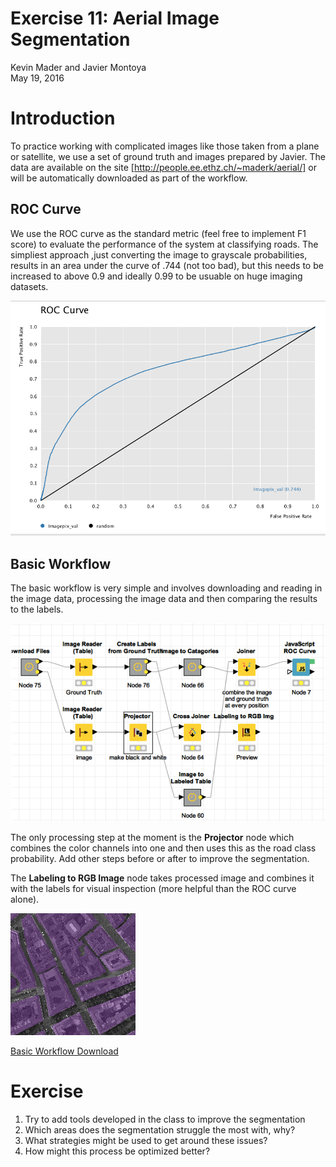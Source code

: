 # Exercise 11: Aerial Image Segmentation
Kevin Mader and Javier Montoya  
May 19, 2016  




# Introduction
To practice working with complicated images like those taken from a plane or satellite, we use a set of ground truth and images prepared by Javier. The data are available on the site [http://people.ee.ethz.ch/~maderk/aerial/] or will be automatically downloaded as part of the workflow.



## ROC Curve

We use the ROC curve as the standard metric (feel free to implement F1 score) to evaluate the performance of the system at classifying roads. The simpliest approach ,just converting the image to grayscale probabilities, results in an area under the curve of .744 (not too bad), but this needs to be increased to above 0.9 and ideally 0.99 to be usuable on huge imaging datasets.

![ROC Curve](11-files/roc-curve.png)



## Basic Workflow

The basic workflow is very simple and involves downloading and reading in the image data, processing the image data and then comparing the results to the labels.

![Workflow](11-files/basic-workflow.png)

The only processing step at the moment is the __Projector__ node which combines the color channels into one and then uses this as the road class probability. Add other steps before or after to improve the segmentation.

The __Labeling to RGB Image__ node takes processed image and combines it with the labels for visual inspection (more helpful than the ROC curve alone). 

![Labeling](11-files/labeling.png)


[Basic Workflow Download](11-files/AerialImages.zip)


# Exercise

1. Try to add tools developed in the class to improve the segmentation
1. Which areas does the segmentation struggle the most with, why?
1. What strategies might be used to get around these issues?
1. How might this process be optimized better?

